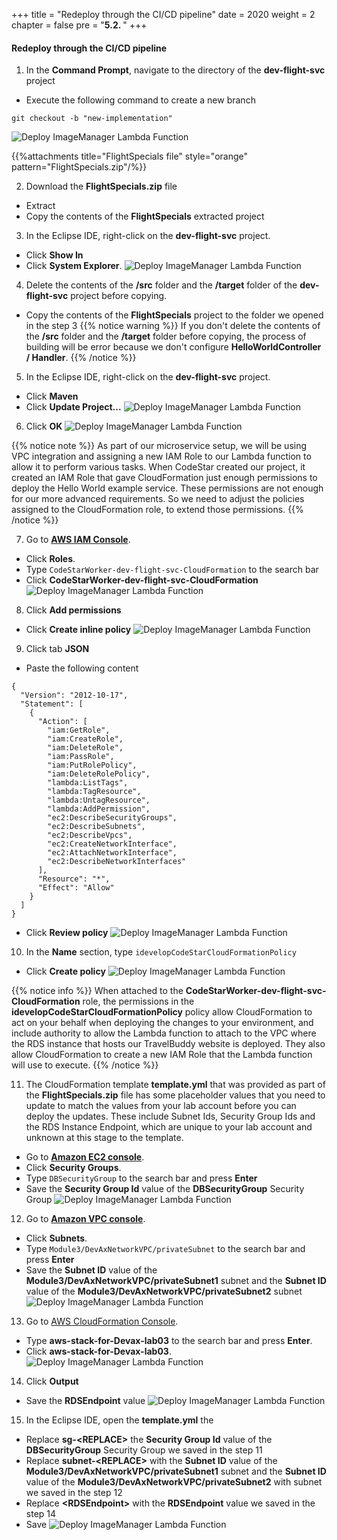 +++
title = "Redeploy through the CI/CD pipeline"
date = 2020
weight = 2
chapter = false
pre = "<b>5.2. </b>"
+++
#### Redeploy through the CI/CD pipeline


1. In the **Command Prompt**, navigate to the directory of the **dev-flight-svc** project
* Execute the following command to create a new branch
```
git checkout -b "new-implementation"
```
![Deploy ImageManager Lambda Function](/images/5-use-codestar-orchestration/5.2-redeploy-through-cicd-pipeline/redeploy-through-cicd-pipeline-001.png?featherlight=false&width=60pc)

{{%attachments title="FlightSpecials file" style="orange" pattern="FlightSpecials.zip"/%}}

2. Download the **FlightSpecials.zip** file
* Extract
* Copy the contents of the **FlightSpecials** extracted project
3. In the Eclipse IDE, right-click on the **dev-flight-svc** project. 
* Click **Show In** 
* Click **System Explorer**.
![Deploy ImageManager Lambda Function](/images/5-use-codestar-orchestration/5.2-redeploy-through-cicd-pipeline/redeploy-through-cicd-pipeline-002.png?featherlight=false&width=90pc)
4. Delete the contents of the **/src** folder and the **/target** folder of the **dev-flight-svc** project before copying.
* Copy the contents of the **FlightSpecials** project to the folder we opened in the step 3
{{% notice warning %}} 
If you don't delete the contents of the **/src** folder and the **/target** folder before copying, the process of building will be error because we don't configure **HelloWorldController / Handler**.
{{% /notice %}}
5. In the Eclipse IDE, right-click on the **dev-flight-svc** project.
* Click **Maven**
* Click **Update Project...**
![Deploy ImageManager Lambda Function](/images/5-use-codestar-orchestration/5.2-redeploy-through-cicd-pipeline/redeploy-through-cicd-pipeline-003.png?featherlight=false&width=90pc)
6. Click **OK**
![Deploy ImageManager Lambda Function](/images/5-use-codestar-orchestration/5.2-redeploy-through-cicd-pipeline/redeploy-through-cicd-pipeline-004.png?featherlight=false&width=90pc)

{{% notice note %}} 
As part of our microservice setup, we will be using VPC integration and assigning a new IAM Role to our Lambda function to allow it to perform various tasks. When CodeStar created our project, it created an IAM Role that gave CloudFormation just enough permissions to deploy the Hello World example service. These permissions are not enough for our more advanced requirements. So we need to adjust the policies assigned to the CloudFormation role, to extend those permissions.
{{% /notice %}}

7. Go to [**AWS IAM Console**](https://console.aws.amazon.com/iamv2/).
* Click **Roles**.
* Type ```CodeStarWorker-dev-flight-svc-CloudFormation``` to the search bar 
* Click **CodeStarWorker-dev-flight-svc-CloudFormation**
![Deploy ImageManager Lambda Function](/images/5-use-codestar-orchestration/5.2-redeploy-through-cicd-pipeline/redeploy-through-cicd-pipeline-005.png?featherlight=false&width=90pc)
8. Click **Add permissions**
* Click **Create inline policy**
![Deploy ImageManager Lambda Function](/images/5-use-codestar-orchestration/5.2-redeploy-through-cicd-pipeline/redeploy-through-cicd-pipeline-006.png?featherlight=false&width=90pc)
9. Click tab **JSON**
* Paste the following content
```
{
  "Version": "2012-10-17",
  "Statement": [
    {
      "Action": [
        "iam:GetRole",
        "iam:CreateRole",
        "iam:DeleteRole",
        "iam:PassRole",
        "iam:PutRolePolicy",
        "iam:DeleteRolePolicy",
        "lambda:ListTags",
        "lambda:TagResource",
        "lambda:UntagResource",
        "lambda:AddPermission",
        "ec2:DescribeSecurityGroups",
        "ec2:DescribeSubnets",
        "ec2:DescribeVpcs",
        "ec2:CreateNetworkInterface",
        "ec2:AttachNetworkInterface",
        "ec2:DescribeNetworkInterfaces"
      ],
      "Resource": "*",
      "Effect": "Allow"
    }
  ]
}
```
* Click **Review policy**
![Deploy ImageManager Lambda Function](/images/5-use-codestar-orchestration/5.2-redeploy-through-cicd-pipeline/redeploy-through-cicd-pipeline-007.png?featherlight=false&width=90pc)
10. In the **Name** section, type ```idevelopCodeStarCloudFormationPolicy```
* Click **Create policy**
![Deploy ImageManager Lambda Function](/images/5-use-codestar-orchestration/5.2-redeploy-through-cicd-pipeline/redeploy-through-cicd-pipeline-008.png?featherlight=false&width=90pc)

{{% notice info %}} 
When attached to the **CodeStarWorker-dev-flight-svc-CloudFormation** role, the permissions in the **idevelopCodeStarCloudFormationPolicy** policy allow CloudFormation to act on your behalf when deploying the changes to your environment, and include authority to allow the Lambda function to attach to the VPC where the RDS instance that hosts our TravelBuddy website is deployed. They also allow CloudFormation to create a new IAM Role that the Lambda function will use to execute.
{{% /notice %}}

11. The CloudFormation template **template.yml** that was provided as part of the **FlightSpecials.zip** file has some placeholder values that you need to update to match the values from your lab account before you can deploy the updates. These include Subnet Ids, Security Group Ids and the RDS Instance Endpoint, which are unique to your lab account and unknown at this stage to the template.

* Go to [**Amazon EC2 console**](https://console.aws.amazon.com/ec2/).
* Click **Security Groups**.
* Type ```DBSecurityGroup``` to the search bar and press **Enter**
* Save the **Security Group Id** value of the **DBSecurityGroup** Security Group
![Deploy ImageManager Lambda Function](/images/5-use-codestar-orchestration/5.2-redeploy-through-cicd-pipeline/redeploy-through-cicd-pipeline-009.png?featherlight=false&width=90pc)
12. Go to [**Amazon VPC console**](https://console.aws.amazon.com/vpc/).
* Click **Subnets**.
* Type ```Module3/DevAxNetworkVPC/privateSubnet``` to the search bar and press **Enter**
* Save the **Subnet ID** value of the **Module3/DevAxNetworkVPC/privateSubnet1** subnet and the **Subnet ID** value of the **Module3/DevAxNetworkVPC/privateSubnet2** subnet
![Deploy ImageManager Lambda Function](/images/5-use-codestar-orchestration/5.2-redeploy-through-cicd-pipeline/redeploy-through-cicd-pipeline-010.png?featherlight=false&width=90pc)
13. Go to [AWS CloudFormation Console](https://console.aws.amazon.com/cloudformation/).
* Type **aws-stack-for-Devax-lab03** to the search bar and press **Enter**.
* Click **aws-stack-for-Devax-lab03**.
![Deploy ImageManager Lambda Function](/images/5-use-codestar-orchestration/5.2-redeploy-through-cicd-pipeline/redeploy-through-cicd-pipeline-011.png?featherlight=false&width=90pc)
14. Click **Output**
* Save the **RDSEndpoint** value
![Deploy ImageManager Lambda Function](/images/5-use-codestar-orchestration/5.2-redeploy-through-cicd-pipeline/redeploy-through-cicd-pipeline-012.png?featherlight=false&width=90pc)
15. In the Eclipse IDE, open the **template.yml** the
* Replace **sg-\<REPLACE\>** the **Security Group Id** value of the **DBSecurityGroup** Security Group we saved in the step 11
* Replace **subnet-\<REPLACE\>** with the **Subnet ID** value of the **Module3/DevAxNetworkVPC/privateSubnet1** subnet and the **Subnet ID** value of the **Module3/DevAxNetworkVPC/privateSubnet2** with subnet we saved in the step 12
* Replace **\<RDSEndpoint\>** with the **RDSEndpoint** value we saved in the step 14
* Save
![Deploy ImageManager Lambda Function](/images/5-use-codestar-orchestration/5.2-redeploy-through-cicd-pipeline/redeploy-through-cicd-pipeline-013.png?featherlight=false&width=90pc)